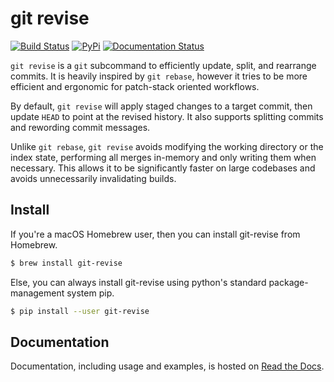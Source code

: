 # git revise
[![Build Status](https://travis-ci.org/mystor/git-revise.svg?branch=master)](https://travis-ci.org/mystor/git-revise)
[![PyPi](https://img.shields.io/pypi/v/git-revise.svg)](https://pypi.org/project/git-revise)
[![Documentation Status](https://readthedocs.org/projects/git-revise/badge/?version=latest)](https://git-revise.readthedocs.io/en/latest/?badge=latest)


`git revise` is a `git` subcommand to efficiently update, split, and rearrange
commits. It is heavily inspired by `git rebase`, however it tries to be more
efficient and ergonomic for patch-stack oriented workflows.

By default, `git revise` will apply staged changes to a target commit, then
update `HEAD` to point at the revised history. It also supports splitting
commits and rewording commit messages.

Unlike `git rebase`, `git revise` avoids modifying the working directory or
the index state, performing all merges in-memory and only writing them when
necessary. This allows it to be significantly faster on large codebases and
avoids unnecessarily invalidating builds.

## Install

If you're a macOS Homebrew user, then you can install git-revise from Homebrew.

```sh
$ brew install git-revise
```

Else, you can always install git-revise using python's standard package-management system pip.

```sh
$ pip install --user git-revise
```


## Documentation

Documentation, including usage and examples, is hosted on [Read the Docs].

[Read the Docs]: https://git-revise.readthedocs.io/en/latest

